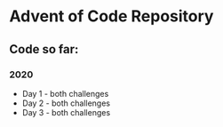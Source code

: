 # Advent of Code Repository

## Code so far:
### 2020
- Day 1 - both challenges
- Day 2 - both challenges
- Day 3 - both challenges